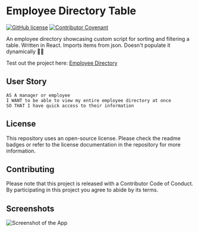 # Employee Directory Table

[![GitHub license](https://img.shields.io/github/license/PeterBaker644/Employee-Directory)](https://github.com/PeterBaker644/Employee-Directory/blob/master/LICENSE) [![Contributor Covenant](https://img.shields.io/badge/Contributor%20Covenant-v2.0%20adopted-ff69b4.svg)](https://www.contributor-covenant.org/version/2/0/code_of_conduct/code_of_conduct.md)

An employee directory showcasing custom script for sorting and filtering a table. Written in React. Imports items from json. Doesn't populate it dynamicall‍y 🤷‍♂️️

Test out the project here: [Employee Directory](https://peterbaker644.github.io/Employee-Directory/)

## User Story

```
AS A manager or employee 
I WANT to be able to view my entire employee directory at once 
SO THAT I have quick access to their information
```

## License
This repository uses an open-source license. Please check the readme badges or refer to the license documentation in the repository for more information.

## Contributing

Please note that this project is released with a Contributor Code of Conduct. By participating in this project you agree to abide by its terms.

## Screenshots

![Screenshot of the App](https://raw.githubusercontent.com/PeterBaker644/Employee-Directory/master/screenshots/screenshot-1.png)
